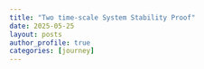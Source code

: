 ```yaml
---
title: "Two time-scale System Stability Proof"
date: 2025-05-25
layout: posts
author_profile: true
categories: [journey]
---
```



